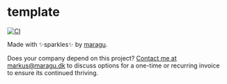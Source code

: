 # template

[![CI](https://github.com/maragudk/template/actions/workflows/ci.yml/badge.svg)](https://github.com/maragudk/template/actions/workflows/ci.yml)

Made with ✨sparkles✨ by [maragu](https://www.maragu.dev/).

Does your company depend on this project? [Contact me at markus@maragu.dk](mailto:markus@maragu.dk?Subject=Supporting%20your%20project) to discuss options for a one-time or recurring invoice to ensure its continued thriving.
